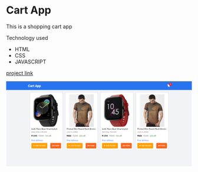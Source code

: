 # Cart App

This is a shopping cart app 

Technology used

- HTML
- CSS
- JAVASCRIPT

[project link](https:/abhijs24.netlify.app)

![projectImg](projectImg.png)